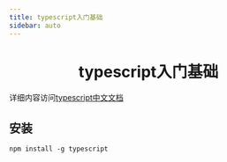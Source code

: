 ```yaml
---
title: typescript入门基础
sidebar: auto
---
```


# <center>typescript入门基础</center>

详细内容访问[typescript中文文档](https://www.tslang.cn/)

## 安装

```shell
npm install -g typescript
```

